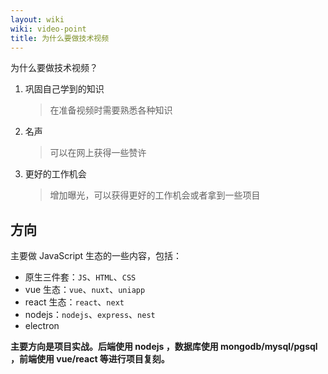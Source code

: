```yaml
---
layout: wiki
wiki: video-point
title: 为什么要做技术视频
---
```


为什么要做技术视频？

1. 巩固自己学到的知识
   > 在准备视频时需要熟悉各种知识
2. 名声
   > 可以在网上获得一些赞许
3. 更好的工作机会
   > 增加曝光，可以获得更好的工作机会或者拿到一些项目

## 方向

主要做 JavaScript 生态的一些内容，包括：

- 原生三件套：`JS`、`HTML`、`CSS`
- vue 生态：`vue`、`nuxt`、`uniapp`
- react 生态：`react`、`next`
- nodejs：`nodejs`、`express`、`nest`
- electron

**主要方向是项目实战。后端使用 nodejs ，数据库使用 mongodb/mysql/pgsql ，前端使用 vue/react 等进行项目复刻。**
